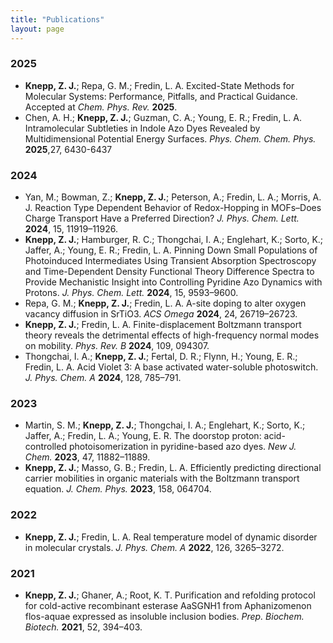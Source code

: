 ```yaml
---
title: "Publications"
layout: page
---
```


### 2025
- **Knepp, Z. J.**; Repa, G. M.; Fredin, L. A. Excited-State Methods for Molecular Systems: Performance, Pitfalls, and Practical Guidance. Accepted at _Chem. Phys. Rev._ **2025**.
- Chen, A. H.; **Knepp, Z. J.**; Guzman, C. A.; Young, E. R.; Fredin, L. A. Intramolecular Subtleties in Indole Azo Dyes Revealed by Multidimensional Potential Energy Surfaces. _Phys. Chem. Chem. Phys._ **2025**,27, 6430-6437
### 2024
- Yan, M.; Bowman, Z.; **Knepp, Z. J.**; Peterson, A.; Fredin, L. A.; Morris, A. J. Reaction Type Dependent Behavior of Redox-Hopping in MOFs–Does Charge Transport Have a Preferred Direction? _J. Phys. Chem. Lett._ **2024**, 15, 11919–11926.
- **Knepp, Z. J.**; Hamburger, R. C.; Thongchai, I. A.; Englehart, K.; Sorto, K.; Jaffer, A.; Young, E. R.; Fredin, L. A. Pinning Down Small Populations of Photoinduced Intermediates Using Transient Absorption Spectroscopy and Time-Dependent Density Functional Theory Difference Spectra to Provide Mechanistic Insight into Controlling Pyridine Azo Dynamics with Protons. _J. Phys. Chem. Lett._ **2024**, 15, 9593–9600.
- Repa, G. M.; **Knepp, Z. J.**; Fredin, L. A. A-site doping to alter oxygen vacancy diffusion in SrTiO3. _ACS Omega_ **2024**, 24, 26719–26723.
- **Knepp, Z. J.**; Fredin, L. A. Finite-displacement Boltzmann transport theory reveals the detrimental effects of high-frequency normal modes on mobility. _Phys. Rev. B_ **2024**, 109, 094307.
- Thongchai, I. A.; **Knepp, Z. J.**; Fertal, D. R.; Flynn, H.; Young, E. R.; Fredin, L. A. Acid Violet 3: A base activated water-soluble photoswitch. _J. Phys. Chem. A_ **2024**, 128, 785–791.
### 2023
- Martin, S. M.; **Knepp, Z. J.**; Thongchai, I. A.; Englehart, K.; Sorto, K.; Jaffer, A.; Fredin, L. A.; Young, E. R. The doorstop proton: acid-controlled photoisomerization in pyridine-based azo dyes. _New J. Chem._ **2023**, 47, 11882–11889.
- **Knepp, Z. J.**; Masso, G. B.; Fredin, L. A. Efficiently predicting directional carrier mobilities in organic materials with the Boltzmann transport equation. _J. Chem. Phys._ **2023**, 158, 064704.
### 2022
- **Knepp, Z. J.**; Fredin, L. A. Real temperature model of dynamic disorder in molecular crystals. _J. Phys. Chem. A_ **2022**, 126, 3265–3272.
### 2021
- **Knepp, Z. J.**; Ghaner, A.; Root, K. T. Purification and refolding protocol for cold-active recombinant esterase AaSGNH1 from Aphanizomenon flos-aquae expressed as insoluble inclusion bodies. _Prep. Biochem. Biotech._ **2021**, 52, 394–403.
